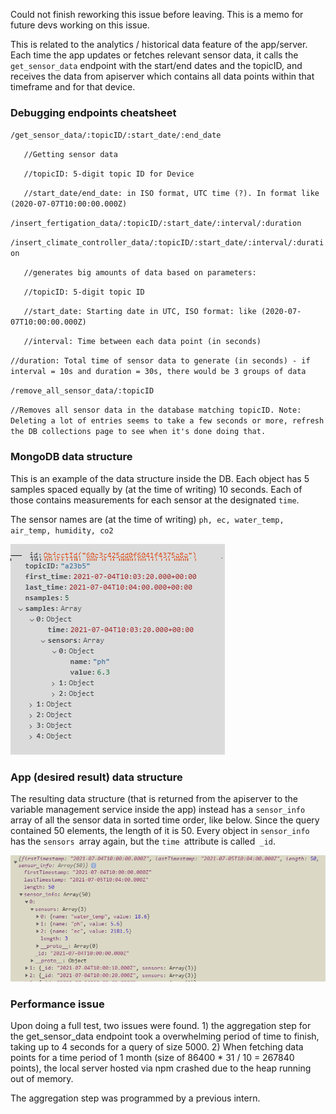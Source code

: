 Could not finish reworking this issue before leaving. This is a memo for future devs working on this issue.

This is related to the analytics / historical data feature of the app/server. Each time the app updates or fetches relevant sensor data, it calls the `get_sensor_data` endpoint with the start/end dates and the topicID, and receives the data from apiserver which contains all data points within that timeframe and for that device.

### Debugging endpoints cheatsheet

`/get_sensor_data/:topicID/:start_date/:end_date`

`	//Getting sensor data`

`	//topicID: 5-digit topic ID for Device`

`	//start_date/end_date: in ISO format, UTC time (?). In format like (2020-07-07T10:00:00.000Z)`

`/insert_fertigation_data/:topicID/:start_date/:interval/:duration`

`/insert_climate_controller_data/:topicID/:start_date/:interval/:duration`

`	//generates big amounts of data based on parameters:`

`	//topicID: 5-digit topic ID`

`	//start_date: Starting date in UTC, ISO format: like (2020-07-07T10:00:00.000Z)`

`	//interval: Time between each data point (in seconds)`

`//duration: Total time of sensor data to generate (in seconds) - if interval = 10s and duration = 30s, there would be 3 groups of data`

`/remove_all_sensor_data/:topicID`

`//Removes all sensor data in the database matching topicID. Note: Deleting a lot of entries seems to take a few seconds or more, refresh the DB collections page to see when it's done doing that.`

### MongoDB data structure

This is an example of the data structure inside the DB. Each object has 5 samples spaced equally by (at the time of writing) 10 seconds. Each of those contains measurements for each sensor at the designated `time`.

The sensor names are (at the time of writing) `ph, ec, water_temp, air_temp, humidity, co2`

![image](../uploads/716d731f6e972a22e15f1d1b94e8fae4/image.png)

### App (desired result) data structure

The resulting data structure (that is returned from the apiserver to the variable management service inside the app) instead has a `sensor_info `array of all the sensor data in sorted time order, like below. Since the query contained 50 elements, the length of it is 50. Every object in `sensor_info `has the `sensors `array again, but the `time `attribute is called` _id`.

![image](../uploads/31e040fc2a8357fd466e773ab06a9144/image.png)

### Performance issue

Upon doing a full test, two issues were found. 1) the aggregation step for the get_sensor_data endpoint took a overwhelming period of time to finish, taking up to 4 seconds for a query of size 5000. 2) When fetching data points for a time period of 1 month (size of 86400 \* 31 / 10 = 267840 points), the local server hosted via npm crashed due to the heap running out of memory.

The aggregation step was programmed by a previous intern.
